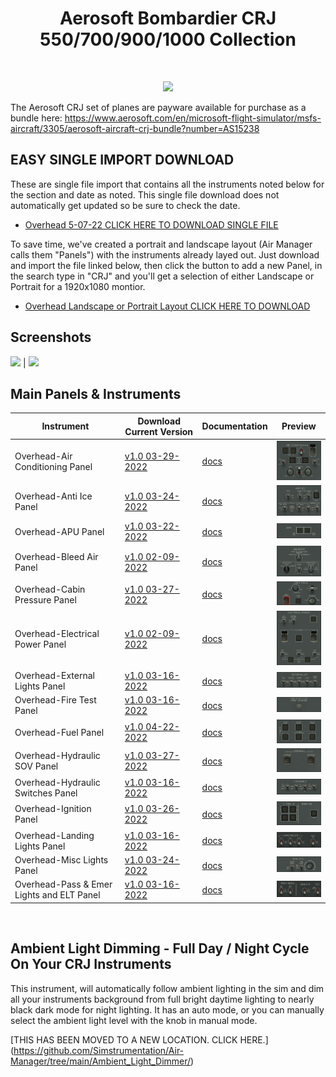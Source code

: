 <h1 align="center">Aerosoft Bombardier CRJ 550/700/900/1000 Collection
</h1><br>
<p align="center"><img src="https://user-images.githubusercontent.com/38576265/153980237-9595da57-864a-4816-b289-7c6e44db409a.png" width="600"></p>

The Aerosoft CRJ set of planes are payware available for purchase as a bundle here: https://www.aerosoft.com/en/microsoft-flight-simulator/msfs-aircraft/3305/aerosoft-aircraft-crj-bundle?number=AS15238



## EASY SINGLE IMPORT DOWNLOAD
These are single file import that contains all the instruments noted below for the section and date as noted.
This single file download does not automatically get updated so be sure to check the date.
- [Overhead 5-07-22 CLICK HERE TO DOWNLOAD SINGLE FILE](https://github.com/Simstrumentation/Air-Manager/blob/main/Instruments/Bombardier_CRJ/Bombardier_CRJ-Overhead-ALL_Panels_5-7-22.siff?raw=true) 


To save time, we've created a portrait and landscape layout (Air Manager calls them "Panels") with the instruments already layed out. Just download and import the file linked below, then click the button to add a new Panel, in the search type in "CRJ" and you'll get a selection of either Landscape or Portrait for a 1920x1080 montior.
- [Overhead Landscape or Portrait Layout CLICK HERE TO DOWNLOAD](https://github.com/Simstrumentation/Air-Manager/blob/main/Instruments/Bombardier_CRJ/Bombardier_CRJ-Overhead_Panel_Layout.siff?raw=true)

## Screenshots
<img src="https://user-images.githubusercontent.com/38576265/167281420-f4e90f92-68e5-4df3-af05-6b9b4b62f75e.png" width="300"> | <img src="https://user-images.githubusercontent.com/38576265/167281508-8890e130-0692-44d9-b698-c40f4e5fb75f.png" width="300">


## Main Panels & Instruments

| Instrument | Download Current Version | Documentation | Preview |
| ---------- | ------------------------ | ------------- | ------- |
| Overhead-Air Conditioning Panel | [v1.0 03-29-2022](https://github.com/Simstrumentation/Air-Manager/blob/main/Instruments/Bombardier_CRJ/CRJ-Overhead-Air_Conditioning_Panel/Bombardier_CRJ-Overhead-Air_Conditioning_Panel.siff?raw=true) | [docs](CRJ-Overhead-Air_Conditioning_Panel/) | <img src="CRJ-Overhead-Air_Conditioning_Panel/7ba8ec35-fef1-4278-3228-ba769e741a30/preview.png" width="100"> |
| Overhead-Anti Ice Panel | [v1.0 03-24-2022](https://github.com/Simstrumentation/Air-Manager/blob/main/Instruments/Bombardier_CRJ/CRJ-Overhead-Anti_Ice_Panel/Bombardier_CRJ-Overhead-Anti_Ice_Panel.siff?raw=true) | [docs](CRJ-Overhead-Anti_Ice_Panel/) | <img src="CRJ-Overhead-Anti_Ice_Panel/f4629fef-1c5e-4f9d-396b-007c5e411897/preview.png" width="100"> |
| Overhead-APU Panel | [v1.0 03-22-2022](https://github.com/Simstrumentation/Air-Manager/blob/main/Instruments/Bombardier_CRJ/CRJ-Overhead-APU_Panel/Bombardier_CRJ-Overhead-APU_Panel.siff?raw=true) | [docs](CRJ-Overhead-APU_Panel/) | <img src="CRJ-Overhead-APU_Panel/8fa69601-1ea4-47ae-1796-13bb5ae6624b/preview.png" width="100"> |
| Overhead-Bleed Air Panel | [v1.0 02-09-2022](https://github.com/Simstrumentation/Air-Manager/blob/main/Instruments/Bombardier_CRJ/CRJ-Overhead-Bleed_Air_Panel/Bombardier_CRJ-Overhead-Bleed_Air_Panel.siff?raw=true) | [docs](CRJ-Overhead-Bleed_Air_Panel/) | <img src="CRJ-Overhead-Bleed_Air_Panel/50c077ac-e742-43e6-146d-59904faa39ad/preview.png" width="100"> |
| Overhead-Cabin Pressure Panel | [v1.0 03-27-2022](https://github.com/Simstrumentation/Air-Manager/blob/main/Instruments/Bombardier_CRJ/CRJ-Overhead-Cabin_Press_Panel/Bombardier_CRJ-Overhead-Cabin_Pressure_Panel.siff?raw=true) | [docs](CRJ-Overhead-Cabin_Press_Panel/) | <img src="CRJ-Overhead-Cabin_Press_Panel/963c8287-d170-4e58-ba76-4d49fb04d771/preview.png" width="100"> |
| Overhead-Electrical Power Panel | [v1.0 02-09-2022](https://github.com/Simstrumentation/Air-Manager/blob/main/Instruments/Bombardier_CRJ/CRJ-Overhead-Electrical_Power_Panel/Bombardier_CRJ-Overhead-Electrical_Power_Panel.siff?raw=true) | [docs](CRJ-Overhead-Electrical_Power_Panel/) | <img src="CRJ-Overhead-Electrical_Power_Panel/3a0e0903-67de-4a51-aab7-c16fceae0e41/preview.png" width="100"> |
| Overhead-External Lights Panel | [v1.0 03-16-2022](https://github.com/Simstrumentation/Air-Manager/blob/main/Instruments/Bombardier_CRJ/CRJ-Overhead-External_Light_Panel/Bombardier_CRJ-Overhead-External_Lights_Panel.siff?raw=true) | [docs](CRJ-Overhead-External_Light_Panel/) | <img src="CRJ-Overhead-External_Light_Panel/79f96408-7aa1-4b81-9b42-8f9b7c18dd01/preview.png" width="100"> |
| Overhead-Fire Test Panel | [v1.0 03-16-2022](https://github.com/Simstrumentation/Air-Manager/blob/main/Instruments/Bombardier_CRJ/CRJ-Overhead-Fire_Test_Panel/Bombardier_CRJ-Overhead-Fire_Test_Panel.siff?raw=true) | [docs](CRJ-Overhead-Fire_Test_Panel/) | <img src="CRJ-Overhead-Fire_Test_Panel/715ce57d-5c6c-4a74-b9e8-a24352e17714/preview.png" width="100"> |
| Overhead-Fuel Panel | [v1.0 04-22-2022](https://github.com/Simstrumentation/Air-Manager/blob/main/Instruments/Bombardier_CRJ/CRJ-Overhead-Fuel_Panel/Bombardier_CRJ-Overhead-Fuel_Panel.siff?raw=true) | [docs](CRJ-Overhead-Fuel_Panel/) | <img src="CRJ-Overhead-Fuel_Panel/2057f58b-27ce-43fa-061a-822e4eb49815/preview.png" width="100"> |
| Overhead-Hydraulic SOV Panel | [v1.0 03-27-2022](https://github.com/Simstrumentation/Air-Manager/blob/main/Instruments/Bombardier_CRJ/CRJ-Overhead-Hydraulic_SOV_Panel/Bombardier_CRJ-Overhead-Hydraulic_SOV_Panel.siff?raw=true) | [docs](CRJ-Overhead-Hydraulic_SOV_Panel/) | <img src="CRJ-Overhead-Hydraulic_SOV_Panel/c649a940-9d77-4e5f-0bd5-c177430f1d29/preview.png" width="100"> |
| Overhead-Hydraulic Switches Panel | [v1.0 03-16-2022](https://github.com/Simstrumentation/Air-Manager/blob/main/Instruments/Bombardier_CRJ/CRJ-Overhead-Hydraulic_Switches_Panel/Bombardier_CRJ-Overhead-Hydraulic_Switches_Panel.siff?raw=true) | [docs](CRJ-Overhead-Hydraulic_Switches_Panel/) | <img src="CRJ-Overhead-Hydraulic_Switches_Panel/346066f5-be39-4d35-b77e-1a43ff4ce5c4/preview.png" width="100"> |
| Overhead-Ignition Panel | [v1.0 03-26-2022](https://github.com/Simstrumentation/Air-Manager/blob/main/Instruments/Bombardier_CRJ/CRJ-Overhead-Ignition_Panel/Bombardier_CRJ-Overhead-Ignition_Panel.siff?raw=true) | [docs](CRJ-Overhead-Ignition_Panel/) | <img src="CRJ-Overhead-Ignition_Panel/72d30aa4-9606-4e15-8e5a-615b59538f41/preview.png" width="100"> |
| Overhead-Landing Lights Panel | [v1.0 03-16-2022](https://github.com/Simstrumentation/Air-Manager/blob/main/Instruments/Bombardier_CRJ/CRJ-Overhead-Landing_Lights_Panel/Bombardier_CRJ-Overhead-Landing_Lights_Panel.siff?raw=true) | [docs](CRJ-Overhead-Landing_Lights_Panel/) | <img src="CRJ-Overhead-Landing_Lights_Panel/fbd510d7-7593-4dd3-1c34-c5feb77e69b3/preview.png" width="100"> |
| Overhead-Misc Lights Panel | [v1.0 03-24-2022](https://github.com/Simstrumentation/Air-Manager/blob/main/Instruments/Bombardier_CRJ/CRJ-Overhead-Misc_Lights_Panel/Bombardier_CRJ-Overhead-Misc_Lights_Panel.siff?raw=true) | [docs](CRJ-Overhead-Misc_Lights_Panel/) | <img src="CRJ-Overhead-Misc_Lights_Panel/45adcec1-f5cd-4d1e-1654-a11794bec0b3/preview.png" width="100"> |
| Overhead-Pass & Emer Lights and ELT Panel | [v1.0 03-16-2022](https://github.com/Simstrumentation/Air-Manager/blob/main/Instruments/Bombardier_CRJ/CRJ-Overhead-Pass_&_Emer_Lights_and_ELT_Panel/Bombardier-CRJ-Overhead-Pass_Emer_Lights_and_ELT_Panel.siff?raw=true) | [docs](CRJ-Overhead-Pass_&_Emer_Lights_and_ELT_Panel/) | <img src="CRJ-Overhead-Pass_&_Emer_Lights_and_ELT_Panel/5d6bfcb6-e968-418d-9cf4-066ee2b869f1/preview.png" width="100"> |


<br>

## Ambient Light Dimming - Full Day / Night Cycle On Your CRJ Instruments



This instrument, will automatically follow ambient lighting in the sim and dim all your instruments background from full bright daytime lighting to nearly black dark mode for night lighting. It has an auto mode, or you can manually select the ambient light level with the knob in manual mode.
<br>

[THIS HAS BEEN MOVED TO A NEW LOCATION. CLICK HERE.] (https://github.com/Simstrumentation/Air-Manager/tree/main/Ambient_Light_Dimmer/)
<br>











